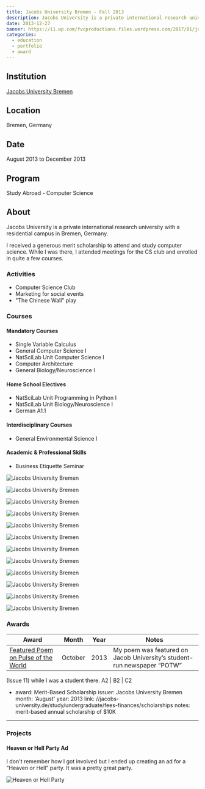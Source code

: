 ```yaml
---
title: Jacobs University Bremen - Fall 2013
description: Jacobs University is a private international research university with a residential campus in Bremen, Germany.
date: 2013-12-27
banner: https://i1.wp.com/fvcproductions.files.wordpress.com/2017/01/jacobs-university-5.jpg?w=247&h=330&crop&ssl=1&zoom=2
categories:
  - education
  - portfolio
  - award
---
```


## Institution

[Jacobs University Bremen](//www.jacobs-university.de)

## Location

Bremen, Germany

## Date

August 2013 to December 2013

## Program

Study Abroad - Computer Science

## About

Jacobs University is a private international research university with a residential campus in Bremen, Germany.

I received a generous merit scholarship to attend and study computer science. While I was there, I attended meetings for the CS club and enrolled in quite a few courses.

### Activities

* Computer Science Club
* Marketing for social events
* "The Chinese Wall" play

### Courses

#### Mandatory Courses

* Single Variable Calculus
* General Computer Science I
* NatSciLab Unit Computer Science I
* Computer Architecture
* General Biology/Neuroscience I

#### Home School Electives

* NatSciLab Unit Programming in Python I
* NatSciLab Unit Biology/Neuroscience I
* German A1.1

#### Interdisciplinary Courses

* General Environmental Science I

#### Academic & Professional Skills

* Business Etiquette Seminar

![Jacobs University Bremen](https://i0.wp.com/fvcproductions.files.wordpress.com/2017/01/jacobs-university-10.jpg?w=515&h=344&crop&ssl=1&zoom=2)

![Jacobs University Bremen](https://i2.wp.com/fvcproductions.files.wordpress.com/2017/01/jacobs-university-6.jpg?w=227&h=170&crop&ssl=1&zoom=2)

![Jacobs University Bremen](https://i2.wp.com/fvcproductions.files.wordpress.com/2017/01/jacobs-university-9.jpg?w=227&h=170&crop&ssl=1&zoom=2)

![Jacobs University Bremen](https://i0.wp.com/fvcproductions.files.wordpress.com/2017/01/jacobs-university-8.jpg?w=495&h=330&crop&ssl=1&zoom=2)

![Jacobs University Bremen](https://i1.wp.com/fvcproductions.files.wordpress.com/2017/01/jacobs-university-5.jpg?w=247&h=330&crop&ssl=1&zoom=2)

![Jacobs University Bremen](https://i1.wp.com/fvcproductions.files.wordpress.com/2017/01/jacobs-university-4.jpg?w=246&h=164&crop&ssl=1&zoom=2)

![Jacobs University Bremen](https://i0.wp.com/fvcproductions.files.wordpress.com/2017/01/jacobs-university-2.jpg?w=246&h=164&crop&ssl=1&zoom=2s)

![Jacobs University Bremen](https://i1.wp.com/fvcproductions.files.wordpress.com/2017/01/jacobs-university-13.jpg?w=246&h=164&crop&ssl=1&zoom=2)

![Jacobs University Bremen](https://i2.wp.com/fvcproductions.files.wordpress.com/2017/01/jacobs-university-16.jpg?w=193&h=144&crop&ssl=1&zoom=2)

![Jacobs University Bremen](https://i1.wp.com/fvcproductions.files.wordpress.com/2017/01/jacobs-university-14.jpg?w=217&h=144&crop&ssl=1&zoom=2)

![Jacobs University Bremen](https://i1.wp.com/fvcproductions.files.wordpress.com/2017/01/jacobs-university-7.jpg?w=108&h=144&crop&ssl=1&zoom=2)

![Jacobs University Bremen](https://i0.wp.com/fvcproductions.files.wordpress.com/2017/01/jacobs-university-12.jpg?w=216&h=144&crop&ssl=1&zoom=2)

### Awards

| Award                                                                                | Month   | Year | Notes                                                                   |
| ------------------------------------------------------------------------------------ | ------- | ---- | ----------------------------------------------------------------------- |
| [Featured Poem on Pulse of the World](//scribd.com/document/174387876/POTW-Issue-30) | October | 2013 | My poem was featured on Jacob University’s student-run newspaper “POTW” |

(Issue 11) while I was a student there.
A2 | B2 | C2

* award: Merit-Based Scholarship
  issuer: Jacobs University Bremen
  month: 'August'
  year: 2013
  link: //jacobs-university.de/study/undergraduate/fees-finances/scholarships
  notes: merit-based annual scholarship of $10K

---

### Projects

#### Heaven or Hell Party Ad

I don't remember how I got involved but I ended up creating an ad for a "Heaven or Hell" party. It was a pretty great party.

![Heaven or Hell Party](https://i.imgur.com/2T1QEUQ.png)
